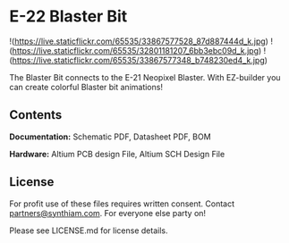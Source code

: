 # E-22 Blaster Bit

!(https://live.staticflickr.com/65535/33867577528_87d887444d_k.jpg)
!(https://live.staticflickr.com/65535/32801181207_6bb3ebc09d_k.jpg)
!(https://live.staticflickr.com/65535/33867577348_b748230ed4_k.jpg)


The Blaster Bit connects to the E-21 Neopixel Blaster. With EZ-builder you can create colorful Blaster bit animations!

## Contents

**Documentation:** Schematic PDF, Datasheet PDF, BOM

**Hardware:** Altium PCB design File, Altium SCH Design File

## License

For profit use of these files requires written consent. Contact partners@synthiam.com. For everyone else party on!

Please see LICENSE.md for license details.
